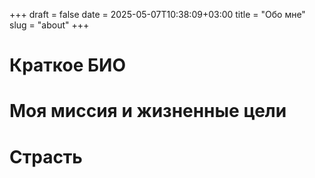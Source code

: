 +++ 
draft = false
date = 2025-05-07T10:38:09+03:00
title = "Обо мне"
slug = "about" 
+++

# Краткое БИО

# Моя миссия и жизненные цели

# Страсть